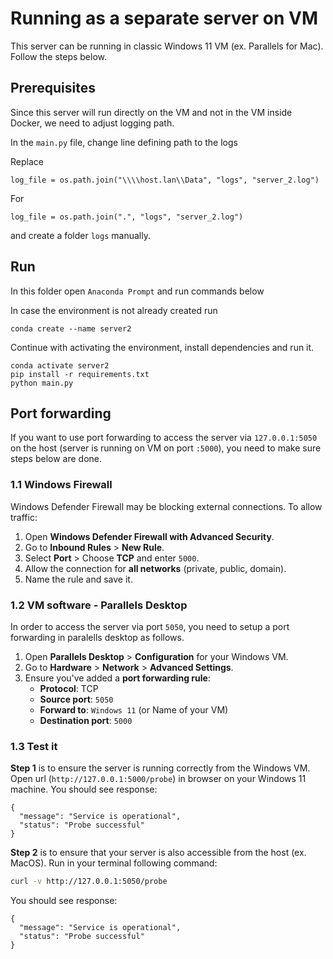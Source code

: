 # Running as a separate server on VM

This server can be running in classic Windows 11 VM (ex. Parallels for Mac). Follow the steps below.

## Prerequisites

Since this server will run directly on the VM and not in the VM inside Docker, we need to adjust logging path.

In the `main.py` file, change line defining path to the logs

Replace
```
log_file = os.path.join("\\\\host.lan\\Data", "logs", "server_2.log")
```

For
```
log_file = os.path.join(".", "logs", "server_2.log")
```

and create a folder `logs` manually.


## Run

In this folder open `Anaconda Prompt` and run commands below

In case the environment is not already created run
```
conda create --name server2
```

Continue with activating the environment, install dependencies and run it.
```
conda activate server2
pip install -r requirements.txt
python main.py
```

## Port forwarding

If you want to use port forwarding to access the server via `127.0.0.1:5050` on the host (server is running on VM on port `:5000`), you need to make sure steps below are done.

### 1.1 Windows Firewall

Windows Defender Firewall may be blocking external connections. To allow traffic:
1. Open **Windows Defender Firewall with Advanced Security**.
2. Go to **Inbound Rules** > **New Rule**.
3. Select **Port** > Choose **TCP** and enter `5000`.
4. Allow the connection for **all networks** (private, public, domain).
5. Name the rule and save it.


### 1.2 VM software - Parallels Desktop

In order to access the server via port `5050`, you need to setup a port forwarding in paralells desktop as follows.

1. Open **Parallels Desktop** > **Configuration** for your Windows VM.
2. Go to **Hardware** > **Network** > **Advanced Settings**.
3. Ensure you've added a **port forwarding rule**:
   - **Protocol**: TCP
   - **Source port**: `5050`
   - **Forward to**: `Windows 11` (or Name of your VM)
   - **Destination port**: `5000`

### 1.3 Test it

**Step 1** is to ensure the server is running correctly from the Windows VM. Open url (`http://127.0.0.1:5000/probe`) in browser on your Windows 11 machine. You should see response:
```
{
  "message": "Service is operational",
  "status": "Probe successful"
}
```

**Step 2** is to ensure that your server is also accessible from the host (ex. MacOS). Run in your terminal following command:
```sh
curl -v http://127.0.0.1:5050/probe
```

You should see response:
```
{
  "message": "Service is operational",
  "status": "Probe successful"
}
```
